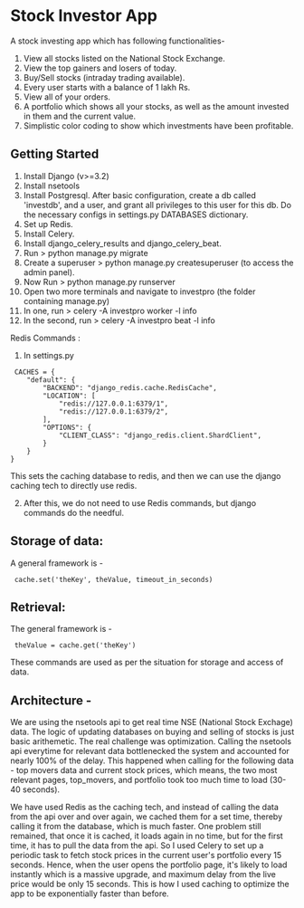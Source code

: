 # Stock Investor App 

A stock investing app which has following functionalities-
1. View all stocks listed on the National Stock Exchange.
2. View the top gainers and losers of today.
3. Buy/Sell stocks (intraday trading available).
4. Every user starts with a balance of 1 lakh Rs.
5. View all of your orders.
6. A portfolio which shows all your stocks, as well as the amount invested in them and the current value.
7. Simplistic color coding to show which investments have been profitable.

## Getting Started

1. Install Django (v>=3.2)
2. Install nsetools
3. Install Postgresql. After basic configuration, create a db called 'investdb', and a user, and grant all privileges to this user for this db. Do the necessary configs in settings.py DATABASES dictionary.
4. Set up Redis.
5. Install Celery.
6. Install django_celery_results and django_celery_beat.
7. Run > python manage.py migrate
8. Create a superuser > python manage.py createsuperuser  (to access the admin panel). 
9. Now Run > python manage.py runserver
10. Open two more terminals and navigate to investpro (the folder containing manage.py)
11. In one, run > celery -A investpro worker -l info 
12. In the second, run > celery -A investpro beat -l info


Redis Commands : 
1. In settings.py


```
 CACHES = {
    "default": {
        "BACKEND": "django_redis.cache.RedisCache",
        "LOCATION": [
            "redis://127.0.0.1:6379/1",
            "redis://127.0.0.1:6379/2",
        ],
        "OPTIONS": {
            "CLIENT_CLASS": "django_redis.client.ShardClient",
        }
    }
}
```

This sets the caching database to redis, and then we can use the django caching tech to directly use redis.

2. After this, we do not need to use Redis commands, but django commands do the needful.

## Storage of data: 
A general framework is - 

```
 cache.set('theKey', theValue, timeout_in_seconds)
```

## Retrieval: 

The general framework is - 

```
 theValue = cache.get('theKey') 
```

These commands are used as per the situation for storage and access of data.

## Architecture - 

We are using the nsetools api to get real time NSE (National Stock Exchage) data. The logic of updating databases on buying and selling of stocks is just basic arithemetic. The real challenge was optimization. Calling the nsetools api everytime for relevant data bottlenecked the system and accounted for nearly 100% of the delay. This happened when calling for the following data - top movers data and current stock prices, which means, the two most relevant pages, top_movers, and portfolio took too much time to load (30-40 seconds). 

We have used Redis as the caching tech, and instead of calling the data from the api over and over again, we cached them for a set time, thereby calling it from the database, which is much faster. One problem still remained, that once it is cached, it loads again in no time, but for the first time, it has to pull the data from the api. So I used Celery to set up a periodic task to fetch stock prices in the current user's portfolio every 15 seconds. Hence, when the user opens the portfolio page, it's likely to load instantly which is a massive upgrade, and maximum delay from the live price would be only 15 seconds. This is how I used caching to optimize the app to be exponentially faster than before.
